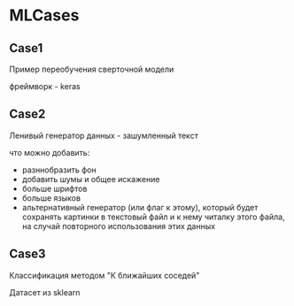 # MLCases

## Case1
Пример переобучения сверточной модели

фреймворк - keras

## Case2
Ленивый генератор данных - зашумленный текст

что можно добавить:
* разннобразить фон
* добавить шумы и общее искажение
* больше шрифтов
* больше языков
* альтернативный генератор (или флаг к этому), который будет сохранять картинки в текстовый файл и к нему читалку этого файла, на случай повторного использования этих данных

## Case3
Классификация методом "К ближайших соседей"

Датасет из sklearn
